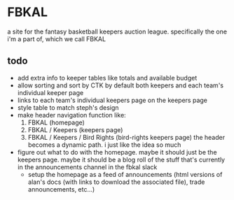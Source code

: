 # FBKAL

a site for the fantasy basketball keepers auction league. specifically the one i'm a part of, which we call FBKAL

## todo

- add extra info to keeper tables like totals and available budget
- allow sorting and sort by CTK by default both keepers and each team's individual keeper page
- links to each team's individual keepers page on the keepers page
- style table to match steph's design
- make header navigation function like:
  1. FBKAL (homepage)
  2. FBKAL / Keepers (keepers page)
  3. FBKAL / Keepers / Bird Rights (bird-rights keepers page)
the header becomes a dynamic path. i just like the idea so much
- figure out what to do with the homepage. maybe it should just be the keepers page. maybe it should be a blog roll of the stuff that's currently in the announcements channel in the fbkal slack
  - setup the homepage as a feed of announcements (html versions of alan's docs (with links to download the associated file), trade announcements, etc...)